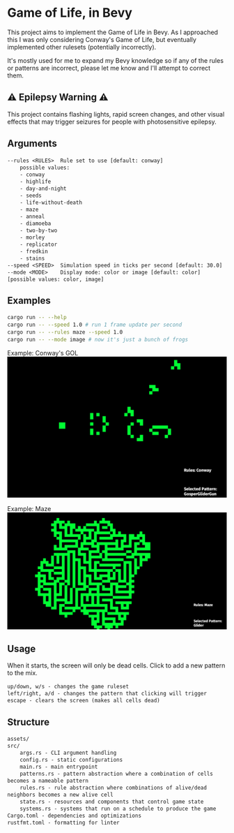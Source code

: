 # Game of Life, in Bevy

This project aims to implement the Game of Life in Bevy.  As I approached this I was only considering Conway's Game of Life, but eventually implemented other rulesets (potentially incorrectly).

It's mostly used for me to expand my Bevy knowledge so if any of the rules or patterns are incorrect, please let me know and I'll attempt to correct them.

## ⚠️ Epilepsy Warning ⚠️

This project contains flashing lights, rapid screen changes, and other visual effects that may trigger seizures for people with photosensitive epilepsy. 

## Arguments

```text
--rules <RULES>  Rule set to use [default: conway]
    possible values:
    - conway
    - highlife
    - day-and-night
    - seeds
    - life-without-death
    - maze
    - anneal
    - diamoeba
    - two-by-two
    - morley
    - replicator
    - fredkin
    - stains
--speed <SPEED>  Simulation speed in ticks per second [default: 30.0]
--mode <MODE>    Display mode: color or image [default: color] [possible values: color, image]
```

## Examples
```sh
cargo run -- --help
cargo run -- --speed 1.0 # run 1 frame update per second
cargo run -- --rules maze --speed 1.0
cargo run -- --mode image # now it's just a bunch of frogs
```

Example: Conway's GOL
![Conway's GOL](images/conway.png)

Example: Maze
![Maze](images/maze.png)

## Usage

When it starts, the screen will only be dead cells.  Click to add a new pattern to the mix.

```text
up/down, w/s - changes the game ruleset
left/right, a/d - changes the pattern that clicking will trigger
escape - clears the screen (makes all cells dead)
```

## Structure

```text
assets/
src/
    args.rs - CLI argument handling
    config.rs - static configurations
    main.rs - main entrypoint
    patterns.rs - pattern abstraction where a combination of cells becomes a nameable pattern
    rules.rs - rule abstraction where combinations of alive/dead neighbors becomes a new alive cell
    state.rs - resources and components that control game state
    systems.rs - systems that run on a schedule to produce the game
Cargo.toml - dependencies and optimizations
rustfmt.toml - formatting for linter
```
